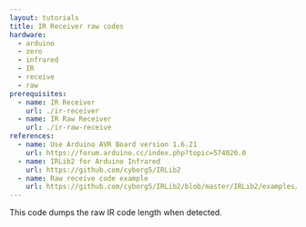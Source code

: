 ```yaml
---
layout: tutorials
title: IR Receiver raw codes
hardware:
  - arduino
  - zero
  - infrared
  - IR
  - receive
  - raw
prerequisites:
  - name: IR Receiver
    url: ./ir-receiver
  - name: IR Raw Receiver
    url: ./ir-raw-receive
references:
  - name: Use Arduino AVR Board version 1.6.21
    url: https://forum.arduino.cc/index.php?topic=574020.0
  - name: IRLib2 for Arduino Infrared
    url: https://github.com/cyborg5/IRLib2
  - name: Raw receive code example
    url: https://github.com/cyborg5/IRLib2/blob/master/IRLib2/examples/rawRecv/rawRecv.ino
---
```


This code dumps the raw IR code length when detected. 
